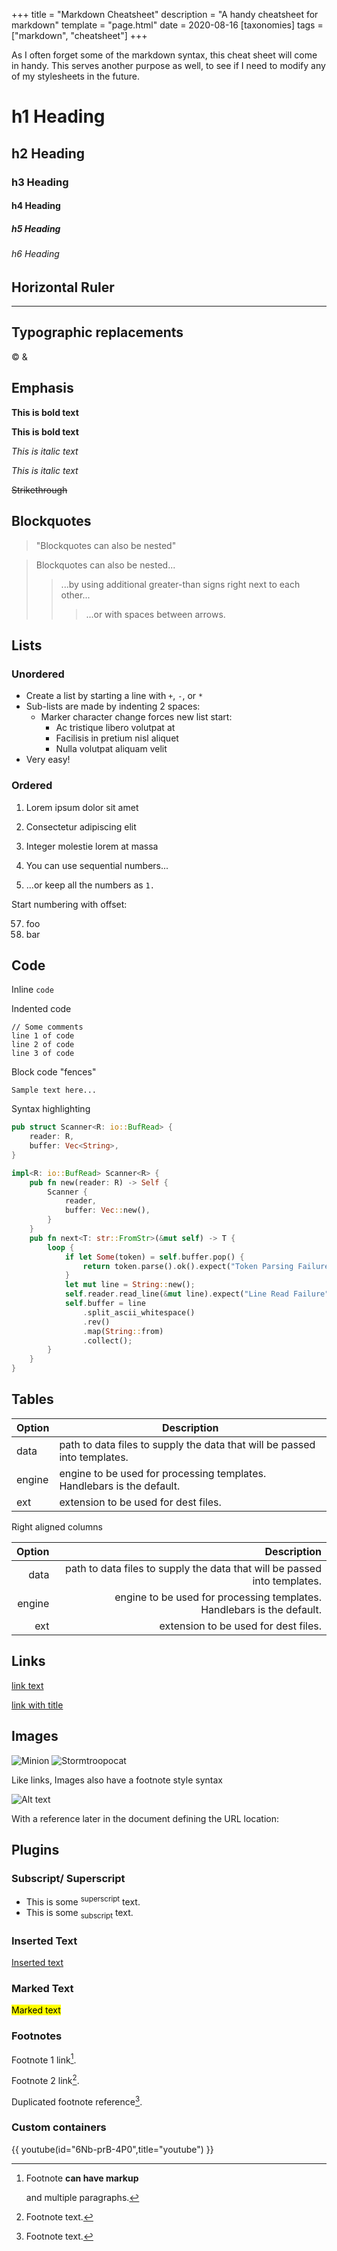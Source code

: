 +++
title = "Markdown Cheatsheet"
description = "A handy cheatsheet for markdown"
template = "page.html"
date = 2020-08-16
[taxonomies]
tags = ["markdown", "cheatsheet"]
+++

As I often forget some of the markdown syntax,
this cheat sheet will come in handy. This serves another purpose as well,
to see if I need to modify any of my stylesheets in the future.

<!-- more -->

# h1 Heading
## h2 Heading
### h3 Heading
#### h4 Heading
##### h5 Heading
###### h6 Heading


## Horizontal Ruler

---

## Typographic replacements

&copy; &amp;


## Emphasis

**This is bold text**

__This is bold text__

*This is italic text*

_This is italic text_

~~Strikethrough~~


## Blockquotes


> "Blockquotes can also be nested"

> Blockquotes can also be nested...
>> ...by using additional greater-than signs right next to each other...
> > > ...or with spaces between arrows.


## Lists

### Unordered

+ Create a list by starting a line with `+`, `-`, or `*`
+ Sub-lists are made by indenting 2 spaces:
  - Marker character change forces new list start:
    * Ac tristique libero volutpat at
    + Facilisis in pretium nisl aliquet
    - Nulla volutpat aliquam velit
+ Very easy!


### Ordered

1. Lorem ipsum dolor sit amet
2. Consectetur adipiscing elit
3. Integer molestie lorem at massa


1. You can use sequential numbers...
1. ...or keep all the numbers as `1.`

Start numbering with offset:

57. foo
1. bar


## Code

Inline `code`

Indented code

    // Some comments
    line 1 of code
    line 2 of code
    line 3 of code


Block code "fences"

```
Sample text here...
```

Syntax highlighting

``` rust
pub struct Scanner<R: io::BufRead> {
    reader: R,
    buffer: Vec<String>,
}

impl<R: io::BufRead> Scanner<R> {
    pub fn new(reader: R) -> Self {
        Scanner {
            reader,
            buffer: Vec::new(),
        }
    }
    pub fn next<T: str::FromStr>(&mut self) -> T {
        loop {
            if let Some(token) = self.buffer.pop() {
                return token.parse().ok().expect("Token Parsing Failure");
            }
            let mut line = String::new();
            self.reader.read_line(&mut line).expect("Line Read Failure");
            self.buffer = line
                .split_ascii_whitespace()
                .rev()
                .map(String::from)
                .collect();
        }
    }
}
```

## Tables

| Option | Description |
| ------ | ----------- |
| data   | path to data files to supply the data that will be passed into templates. |
| engine | engine to be used for processing templates. Handlebars is the default. |
| ext    | extension to be used for dest files. |

Right aligned columns

| Option | Description |
| ------:| -----------:|
| data   | path to data files to supply the data that will be passed into templates. |
| engine | engine to be used for processing templates. Handlebars is the default. |
| ext    | extension to be used for dest files. |


## Links

[link text](http://dev.nodeca.com)

[link with title](http://nodeca.github.io/pica/demo/ "title text!")

## Images

![Minion](https://octodex.github.com/images/minion.png)
![Stormtroopocat](https://octodex.github.com/images/stormtroopocat.jpg "The Stormtroopocat")

Like links, Images also have a footnote style syntax

![Alt text][id]

With a reference later in the document defining the URL location:

[id]: https://octodex.github.com/images/dojocat.jpg  "The Dojocat"


## Plugins

### Subscript/ Superscript

- This is some <sup>superscript</sup> text.
- This is some <sub>subscript</sub> text.


### Inserted Text

<ins>Inserted text</ins>


### Marked Text

<mark>Marked text</mark>

### Footnotes

Footnote 1 link[^first].

Footnote 2 link[^second].

Duplicated footnote reference[^second].

[^first]: Footnote **can have markup**

    and multiple paragraphs.

[^second]: Footnote text.

### Custom containers

{{ youtube(id="6Nb-prB-4P0",title="youtube") }}


